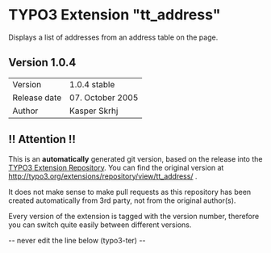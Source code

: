 # TYPO3 Extension "tt_address"
Displays a list of addresses from an address table on the page.

## Version 1.0.4




<table>
	<tr><td>Version</td><td>1.0.4 stable</td></tr>
	<tr><td>Release date</td><td>07. October 2005</td></tr>
	<tr><td>Author</td><td>Kasper Skrhj</td></tr>
</table>

## !! Attention !!
This is an **automatically** generated git version, based on the release into the [TYPO3 Extension Repository](http://www.typo3.org/extensions/).
You can find the original version at http://typo3.org/extensions/repository/view/tt_address/ .

It does not make sense to make pull requests as this repository has been created automatically from 3rd party, not from the original author(s).

Every version of the extension is tagged with the version number, therefore you can switch quite easily between different versions.


-- never edit the line below (typo3-ter) --